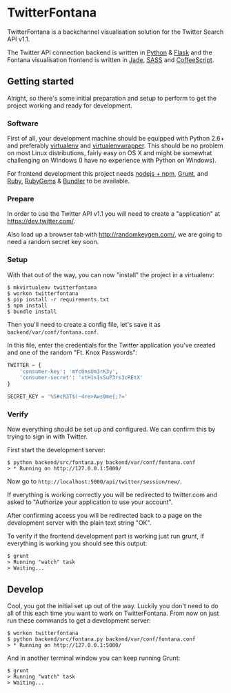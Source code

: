 # TwitterFontana

TwitterFontana is a backchannel visualisation solution for the Twitter
Search API v1.1.

The Twitter API connection backend is written in [Python] & [Flask] and the
Fontana visualisation frontend is written in [Jade], [SASS] and [CoffeeScript].

## Getting started

Alright, so there's some initial preparation and setup to perform to get
the project working and ready for development.

### Software

First of all, your development machine should be equipped with Python 2.6+
and preferably [virtualenv] and [virtualenvwrapper]. This should be no
problem on most Linux distributions, fairly easy on OS X and might be
somewhat challenging on Windows (I have no experience with Python on Windows).

For frontend development this project needs [nodejs + npm], [Grunt],
and [Ruby], [RubyGems] & [Bundler] to be available.

### Prepare

In order to use the Twitter API v1.1 you will need to create a
"application" at https://dev.twitter.com/.

Also load up a browser tab with http://randomkeygen.com/, we are going to need
a random secret key soon.

### Setup

With that out of the way, you can now "install" the project in a virtualenv:

``` shell
$ mkvirtualenv twitterfontana
$ workon twitterfontana
$ pip install -r requirements.txt
$ npm install
$ bundle install
```

Then you'll need to create a config file, let's save it as
`backend/var/conf/fontana.conf`.

In this file, enter the credentials for the Twitter application you've created
and one of the random "Ft. Knox Passwords":

``` python
TWITTER = {
    'consumer-key': 'mYc0nsUm3rK3y',
    'consumer-secret': 'xtH1s1sSuP3rs3cREtX'
}

SECRET_KEY = '%S#cR3T$(~4re>Aws0me{;?='
```

### Verify

Now everything should be set up and configured. We can confirm this
by trying to sign in with Twitter.

First start the development server:

``` shell
$ python backend/src/fontana.py backend/var/conf/fontana.conf
> * Running on http://127.0.0.1:5000/
```

Now go to `http://localhost:5000/api/twitter/session/new/`.

If everything is working correctly you will be redirected to twitter.com
and asked to "Authorize your application to use your account".

After confirming access you will be redirected back to a page on
the development server with the plain text string "OK".

To verify if the frontend development part is working just run grunt,
if everything is working you should see this output:

``` shell
$ grunt
> Running "watch" task
> Waiting...
```

## Develop

Cool, you got the initial set up out of the way. Luckily you don't need to
do all of this each time you want to work on TwitterFontana. From now on just
run these commands to get a development server:

``` shell
$ workon twitterfontana
$ python backend/src/fontana.py backend/var/conf/fontana.conf
> * Running on http://127.0.0.1:5000/
```

And in another terminal window you can keep running Grunt:

``` shell
$ grunt
> Running "watch" task
> Waiting...
```



[Python]: http://www.python.org/
[Flask]: http://flask.pocoo.org/
[virtualenv]: http://www.virtualenv.org/
[virtualenvwrapper]: http://virtualenvwrapper.readthedocs.org/
[nodejs + npm]: http://nodejs.org/
[Grunt]: http://gruntjs.com/
[CoffeeScript]: http://coffeescript.org/
[SASS]: http://sass-lang.com/
[Jade]: http://jade-lang.com/
[Ruby]: https://www.ruby-lang.org/
[RubyGems]: http://rubygems.org/
[Bundler]: http://bundler.io/
